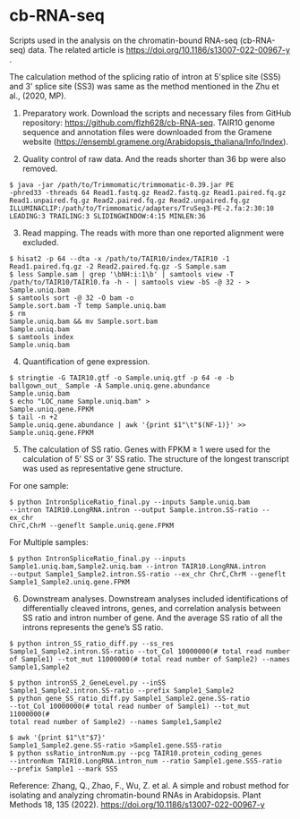 # cb-RNA-seq
Scripts used in the analysis on the chromatin-bound RNA-seq (cb-RNA-seq) data. The related article is https://doi.org/10.1186/s13007-022-00967-y .

The calculation method of the splicing ratio of intron at 5'splice site (SS5) and 3' splice site (SS3) was same as the method mentioned in the Zhu et al., (2020, MP).

1. Preparatory work. Download the scripts and necessary files from GitHub repository: https://github.com/flzh628/cb-RNA-seq. TAIR10 genome sequence and annotation files were downloaded from the Gramene website (https://ensembl.gramene.org/Arabidopsis_thaliana/Info/Index).

2. Quality control of raw data. And the reads shorter than 36 bp were also removed.

<code>$ java -jar /path/to/Trimmomatic/trimmomatic-0.39.jar PE -phred33 -threads 64 Read1.fastq.gz Read2.fastq.gz Read1.paired.fq.gz Read1.unpaired.fq.gz Read2.paired.fq.gz Read2.unpaired.fq.gz ILLUMINACLIP:/path/to/Trimmomatic/adapters/TruSeq3-PE-2.fa:2:30:10 LEADING:3 TRAILING:3 SLIDINGWINDOW:4:15 MINLEN:36</code>

3. Read mapping. The reads with more than one reported alignment were excluded. 

<code>$ hisat2 -p 64 --dta -x /path/to/TAIR10/index/TAIR10 -1 Read1.paired.fq.gz -2 Read2.paired.fq.gz -S Sample.sam</code><br/>
<code>$ less Sample.sam | grep '\bNH:i:1\b' | samtools view -T /path/to/TAIR10/TAIR10.fa -h - | samtools view -bS -@ 32 - > Sample.uniq.bam</code><br/>
<code>$ samtools sort -@ 32 -O bam -o Sample.sort.bam -T temp Sample.uniq.bam</code><br/>
<code>$ rm Sample.uniq.bam && mv Sample.sort.bam Sample.uniq.bam</code><br/>
<code>$ samtools index Sample.uniq.bam</code>

4. Quantification of gene expression.

<code>$ stringtie -G TAIR10.gtf -o Sample.uniq.gtf -p 64 -e -b ballgown_out_ Sample -A Sample.uniq.gene.abundance Sample.uniq.bam</code><br/>
<code>$ echo "LOC_name		Sample.uniq.bam" > Sample.uniq.gene.FPKM</code><br/>
<code>$ tail -n +2 Sample.uniq.gene.abundance | awk '{print $1"\t"$(NF-1)}' >> Sample.uniq.gene.FPKM</code>

5. The calculation of SS ratio. Genes with FPKM ≥ 1 were used for the calculation of 5’ SS or 3’ SS ratio. The structure of the longest transcript was used as representative gene structure. 

For one sample:

<code>$ python IntronSpliceRatio_final.py --inputs Sample.uniq.bam --intron TAIR10.LongRNA.intron --output Sample.intron.SS-ratio --ex_chr ChrC,ChrM --geneflt Sample.uniq.gene.FPKM</code>

For Multiple samples:

<code>$ python IntronSpliceRatio_final.py --inputs Sample1.uniq.bam,Sample2.uniq.bam --intron TAIR10.LongRNA.intron --output Sample1_Sample2.intron.SS-ratio --ex_chr ChrC,ChrM --geneflt Sample1_Sample2.uniq.gene.FPKM</code>

6. Downstream analyses. Downstream analyses included identifications of differentially cleaved introns, genes, and correlation analysis between SS ratio and intron number of gene. And the average SS ratio of all the introns represents the gene’s SS ratio.

<code>$ python intron_SS_ratio_diff.py --ss_res Sample1_Sample2.intron.SS-ratio --tot_Col 10000000(# total read number of Sample1) --tot_mut 11000000(# total read number of Sample2) --names Sample1,Sample2</code>

<code>$ python intronSS_2_GeneLevel.py --inSS Sample1_Sample2.intron.SS-ratio --prefix Sample1_Sample2</code><br/>
<code>$ python gene_SS_ratio_diff.py Sample1_Sample2.gene.SS-ratio --tot_Col 10000000(# total read number of Sample1) --tot_mut 11000000(# total read number of Sample2) --names Sample1,Sample2</code><br/>

<code>$ awk '{print $1"\t"$7}' Sample1_Sample2.gene.SS-ratio >Sample1.gene.SS5-ratio</code><br/>
<code>$ python ssRatio_intronNum.py --pcg TAIR10.protein_coding_genes --intronNum TAIR10.LongRNA.intron_num --ratio Sample1.gene.SS5-ratio --prefix Sample1 --mark SS5</code>

Reference:
Zhang, Q., Zhao, F., Wu, Z. et al. A simple and robust method for isolating and analyzing chromatin-bound RNAs in Arabidopsis. Plant Methods 18, 135 (2022). https://doi.org/10.1186/s13007-022-00967-y
